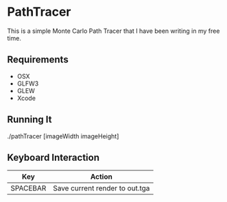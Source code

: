 PathTracer
==========

This is a simple Monte Carlo Path Tracer that I have been writing in my free time.

## Requirements
- OSX
- GLFW3
- GLEW
- Xcode

## Running It
./pathTracer [imageWidth imageHeight]

## Keyboard Interaction
| Key              | Action                                       |
|-----------------|------------------------------------------|
| SPACEBAR | Save current render to out.tga |